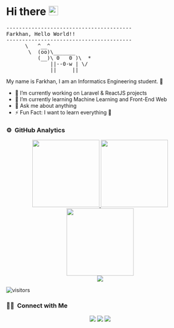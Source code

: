 # Hi there <img src="https://media.giphy.com/media/hvRJCLFzcasrR4ia7z/giphy.gif" width="25px">

<pre>
----------------------------------------
<span>Farkhan, Hello World!!</span>
----------------------------------------
      \   ^__^
       \  (oo)\_______
          (__)\ 0   0 )\  *
              ||--0-w | \/
              ||     ||
</pre>

My name is Farkhan, I am an Informatics Engineering student. :zany_face:

- 🔭 I’m currently working on Laravel & ReactJS projects
- 🌱 I’m currently learning Machine Learning and Front-End Web
- 💬 Ask me about anything
- ⚡ Fun Fact: I want to learn everything 🤣 

### ⚙️ &nbsp;GitHub Analytics

<p align="center">
<a href="https://github.com/farkhan777">
  <img height="180em" src="https://github-readme-stats-eight-theta.vercel.app/api?username=farkhan777&show_icons=true&theme=tokyonight&include_all_commits=true&count_private=true&hide_border=true"/>
  <img height="180em" src="https://github-readme-stats-eight-theta.vercel.app/api/top-langs/?username=farkhan777&hide_border=true&cache_seconds=1800&layout=compact&langs_count=8&theme=tokyonight"/> 
  <br/>
  <img height="180em" src="https://github-readme-streak-stats.herokuapp.com/?user=farkhan777&theme=buefy-dark&hide_border=true&background=1a1b27"/>
  <br/>
  <img src="https://github-profile-trophy.vercel.app/?username=farkhan777&margin-w=10&no-frame=true&row=1&theme=darkhub"/>
  </a>
</p>

![visitors](https://visitor-badge.glitch.me/badge?page_id=vfarkhan777) 

### 🤝🏻 &nbsp;Connect with Me

<p align="center">
<a href="mailto:farhanhamzah71@gmail.com"><img src="https://img.shields.io/badge/-farhanhamzah71-D14836?style=flat&logo=Gmail&logoColor=white"/></a>
<a href="https://t.me/KhanHF"><img src="https://img.shields.io/badge/-KhanHF-2CA5E0?style=flat&logo=telegram&logoColor=white"/></a>
<a href="https://www.linkedin.com/in/farkhan-hamzah-firdaus-5312a8202/"><img src="https://img.shields.io/badge/-Farkhan-blue?style=flat&logo=linkedin&logoColor=white"></a>
</p>
